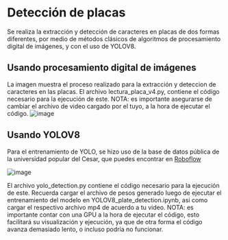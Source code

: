 # Detección de placas 

Se realiza la extracción y detección de caracteres en placas de dos formas diferentes, por medio de métodos clásicos de algoritmos de procesamiento digital de imágenes, y con el uso de YOLOV8.

## Usando procesamiento digital de imágenes 
La imagen muestra el proceso realizado para la extracción y deteccion de caracteres en las placas.
El archivo lectura_placa_v4.py, contiene el código necesario para la ejecución de este. 
NOTA: es importante asegurarse de cambiar el archivo de video cargado por el tuyo, a la hora de ejecutar el código.
![image](https://github.com/dani-cuar/Plates-detection/assets/42179443/35023cfa-85a1-4032-b503-a2387413d3ed)


## Usando YOLOV8

Para el entrenamiento de YOLO, se hizo uso de la base de datos pública de la universidad popular del Cesar, que puedes encontrar en [Roboflow](https://universe.roboflow.com/universidad-popular-del-cesar-pmj7r/prueba_1-tnlwa)

![image](https://github.com/dani-cuar/Plates-detection/assets/42179443/5cf6df35-ee52-4504-a3b2-1df6c3bb28e8)

El archivo yolo_detection.py contiene el código necesario para la ejecución de este.
Recuerda cargar el archivo de pesos generado luego de ejecutar el entrenamiento del modelo en YOLOV8_plate_detection.ipynb, asi como cargar el respectivo archivo mp4 de acuerdo a tu video.
NOTA: es importante contar con una GPU a la hora de ejecutar el código, esto facilitará su visualización y ejecución, ya que de otra forma el código avanza demasiado lento, o incluso podría no funcionar.
